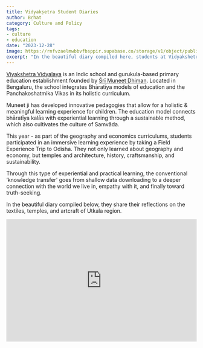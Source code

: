 ```yaml
---
title: Vidyakṣetra Student Diaries
author: Bṛhat
category: Culture and Policy
tags:
- culture
- education
date: "2023-12-28"
image: https://rnfvzaelmwbbvfbsppir.supabase.co/storage/v1/object/public/brhatwebsite/05dhiti/vidyakshetra.webp
excerpt: "In the beautiful diary compiled here, students at Vidyakshetra Vidyalaya share their reflections from an immersive field experience trip to Odisha."
---
```


[Viyakshetra Vidyalaya](https://vidyakshetra.org/) is an Indic school and gurukula-based primary education establishment founded by [Śrī Muneet Dhiman](https://twitter.com/muneetdhiman). Located in Bengaluru, the school integrates Bhāratīya models of education and the Panchakoshatmika Vikas in its holistic curriculum. 

Muneet ji has developed innovative pedagogies that allow for a holistic & meaningful learning experience for children. The education model connects bhāratīya kalās with experiential learning through a sustainable method, which also cultivates the culture of Samvāda. 

This year - as part of the geography and economics curriculums, students participated in an immersive learning experience by taking a Field Experience Trip to Odisha. They not only learned about geography and economy, but temples and architecture, history, craftsmanship, and sustainability.

Through this type of experiential and practical learning, the conventional ‘knowledge transfer’ goes from shallow data downloading to a deeper connection with the world we live in, empathy with it, and finally toward truth-seeking.

In the beautiful diary compiled below, they share their reflections on the textiles, temples, and artcraft of Utkala region. 

<div style="position:relative; padding-top:max(60%,324px); width:100%; height:0;">
  <iframe style="position:absolute; border:none; width:100%; height:100%; left:0; top:0;" 
    src="https://online.fliphtml5.com/vjagy/zizh/" scrolling="no" frameborder="0" allowtransparency="true" allowfullscreen="true">
  </iframe>
</div>

